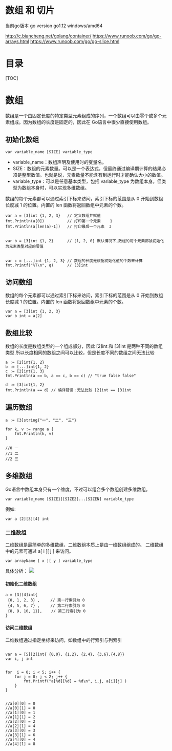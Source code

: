 # 数组 和 切片

当前go版本 go version go1.12 windows/amd64

http://c.biancheng.net/golang/container/
https://www.runoob.com/go/go-arrays.html
https://www.runoob.com/go/go-slice.html


# 目录

[TOC]

# 数组

数组是一个由固定长度的特定类型元素组成的序列，一个数组可以由零个或多个元素组成。因为数组的长度是固定的，因此在 Go语言中很少直接使用数组。

## 初始化数组

```
var variable_name [SIZE] variable_type
```

- variable_name：数组声明及使用时的变量名。
- SIZE：数组的元素数量。可以是一个表达式，但最终通过编译期计算的结果必须是整型数值。也就是说，元素数量不能含有到运行时才能确认大小的数值。
- variable_type：可以是任意基本类型，包括 variable_type 为数组本身。但类型为数组本身时，可以实现多维数组。

数组的每个元素都可以通过索引下标来访问，索引下标的范围是从 0 开始到数组长度减 1 的位置。内置的 len 函数将返回数组中元素的个数。

```
var a = [3]int {1, 2, 3}   // 定义数组并赋值
fmt.Println(a[0])          // 打印第一个元素    1
fmt.Println(a[len(a)-1])   // 打印最后一个元素  3


var b = [3]int {1, 2}      // [1, 2, 0] 默认情况下,数组的每个元素都被初始化为元素类型对应的零值


var c = [...]int {1, 2, 3} // 数组的长度是根据初始化值的个数来计算
fmt.Printf("%T\n", q)      // [3]int
```

## 访问数组

数组的每个元素都可以通过索引下标来访问，索引下标的范围是从 0 开始到数组长度减 1 的位置。内置的 len 函数将返回数组中元素的个数。

```
var a = [3]int {1, 2, 3}
var b int = a[2]
```

## 数组比较

数组的长度是数组类型的一个组成部分，因此 [2]int 和 [3]int 是两种不同的数组类型
所以长度相同的数组之间可以比较，但是长度不同的数组之间无法比较

```
a := [2]int{1, 2}
b := [...]int{1, 2}
c := [2]int{1, 3}
fmt.Println(a == b, a == c, b == c) // "true false false"

d := [3]int{1, 2}
fmt.Println(a == d) // 编译错误：无法比较 [2]int == [3]int
```

## 遍历数组

```
a := [3]string{"一", "二", "三"}

for k, v := range a {
    fmt.Println(k, v)
}

//0 一
//1 二
//2 三

```

## 多维数组

Go语言中数组本身只有一个维度，不过可以组合多个数组创建多维数组。

```
var variable_name [SIZE1][SIZE2]...[SIZEN] variable_type
```

例如:

```
var a [2][3][4] int
```

### 二维数组

二维数组是最简单的多维数组，二维数组本质上是由一维数组组成的。
二维数组中的元素可通过 a[ i ][ j ] 来访问。

```
var arrayName [ x ][ y ] variable_type
```

具体分析：
<image src="./array-1.png">


#### 初始化二维数组

```
a = [3][4]int{  
 {0, 1, 2, 3} ,   　// 第一行索引为 0
 {4, 5, 6, 7} ,   　// 第二行索引为 0
 {8, 9, 10, 11},    // 第三行索引为 0
}
```

#### 访问二维数组

二维数组通过指定坐标来访问，如数组中的行索引与列索引

```

var a = [5][2]int{ {0,0}, {1,2}, {2,4}, {3,6},{4,8}}
var i, j int


for  i = 0; i < 5; i++ {
    for j = 0; j < 2; j++ {
        fmt.Printf("a[%d][%d] = %d\n", i,j, a[i][j] )
    }
}


//a[0][0] = 0
//a[0][1] = 0
//a[1][0] = 1
//a[1][1] = 2
//a[2][0] = 2
//a[2][1] = 4
//a[3][0] = 3
//a[3][1] = 6
//a[4][0] = 4
//a[4][1] = 8
```

